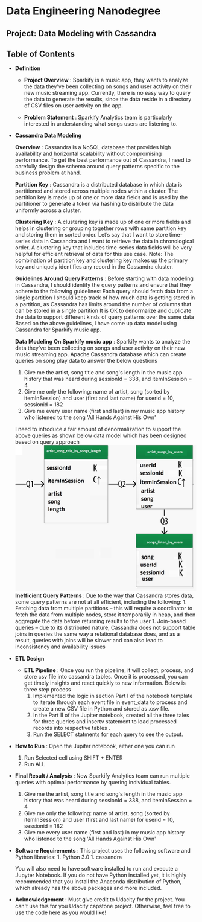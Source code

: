 # Data Engineering Nanodegree
## Project: Data Modeling with Cassandra
## Table of Contents
* **Definition**
    * **Project Overview** :
    Sparkify is a music app, they wants to analyze the data they've been collecting on songs and user activity on their new music streaming app.
   Currently, there is no easy way to query the data to generate the results, since the data reside in a directory of CSV files on user activity on the app.
    
    * **Problem Statement** : 
       Sparkify Analytics team is particularly interested in understanding what songs users are listening to. 

* **Cassandra Data Modeling**
    
    **Overview** : 
    Cassandra is a NoSQL database that provides high availability and horizontal scalability without compromising performance.
    To get the best performance out of Cassandra, I need to carefully design the schema around query patterns specific to the business problem at hand.
    
    **Partition Key** : 
    Cassandra is a distributed database in which data is partitioned and stored across multiple nodes within a cluster.
    The partition key is made up of one or more data fields and is used by the partitioner to generate a token via hashing to distribute the data uniformly across a cluster.
    
    **Clustering Key** : 
    A clustering key is made up of one or more fields and helps in clustering or grouping together rows with same partition key and storing them in sorted order.
    Let’s say that I want to store time-series data in Cassandra and I want to retrieve the data in chronological order. A clustering key that includes time-series data fields will be very helpful for efficient retrieval of data for this use case.
    Note: The combination of partition key and clustering key makes up the primary key and uniquely identifies any record in the Cassandra cluster.
    
    **Guidelines Around Query Patterns** : 
    Before starting with data modeling in Cassandra, I should identify the query patterns and ensure that they adhere to the following guidelines:
    Each query should fetch data from a single partition
    I should keep track of how much data is getting stored in a partition, as Cassandra has limits around the number of columns that can be stored in a single partition
    It is OK to denormalize and duplicate the data to support different kinds of query patterns over the same data
    Based on the above guidelines, I have come up data model using Cassandra for Sparkify music app.
    
    **Data Modeling On Sparkify music app** : 
    Sparkify wants to analyze the data they've been collecting on songs and user activity on their new music streaming app. Apache Cassandra database which can create queries on song play data to answer the below questions
 
     1. Give me the artist, song title and song's length in the music app history that was heard during sessionId = 338, and itemInSession = 4
     1. Give me only the following: name of artist, song (sorted by itemInSession) and user (first and last name) for userid = 10, sessionid = 182
     1. Give me every user name (first and last) in my music app history who listened to the song 'All Hands Against His Own'

    I need to introduce a fair amount of denormalization to support the above queries as shown below data model which has been designed based on query approach
     ![Cassandra Data Model](https://github.com/ddgope/Data-Modeling-with-Cassandra/blob/master/Cassandra_Data_Model.jpg)  
    **Inefficient Query Patterns** : Due to the way that Cassandra stores data, some query patterns are not at all efficient, including the following:
         1. Fetching data from multiple partitions – this will require a coordinator to fetch the data from multiple nodes, store it temporarily in heap, and then aggregate the data before returning results to the user
         1. Join-based queries – due to its distributed nature, Cassandra does not support table joins in queries the same way a relational database does, and as a result, queries with joins will be slower and can also lead to inconsistency and availability issues

* **ETL Design** 
    * **ETL Pipeline** :
    Once you run the pipeline, it will collect, process, and store csv file into cassandra tables. Once it is processed, you can get timely insights and react quickly to new information. Below is three step process
        1. Implemented the logic in section Part I of the notebook template to iterate through each event file in event_data to process and create a new CSV file in Python and stored as .csv file.
        1. In the Part II of the Jupiter notebook, created all the three tales for three queries and insertv statement to load processed records into respective tables .
        1. Run the SELECT statments for each query to see the output.

* **How to Run** : Open the Jupiter notebook, either one you can run
    1. Run Selected cell using SHIFT + ENTER
    1. Run ALL 
    
* **Final Result / Analysis** : Now Sparkify Analytics team can run multiple queries with optimal performance by quering individual tables.     
     1. Give me the artist, song title and song's length in the music app history that was heard during sessionId = 338, and itemInSession = 4
     1. Give me only the following: name of artist, song (sorted by itemInSession) and user (first and last name) for userid = 10, sessionid = 182
     1. Give me every user name (first and last) in my music app history who listened to the song 'All Hands Against His Own'
* **Software Requirements** : This project uses the following software and Python libraries:
        1. Python 3.0
        1. cassandra        
        
    You will also need to have software installed to run and execute a Jupyter Notebook.
    If you do not have Python installed yet, it is highly recommended that you install the Anaconda distribution of Python, which already has the above packages and more included.    

* **Acknowledgement** : Must give credit to Udacity for the project. You can't use this for you Udacity capstone project. Otherwise, feel free to use the code here as you would like!

